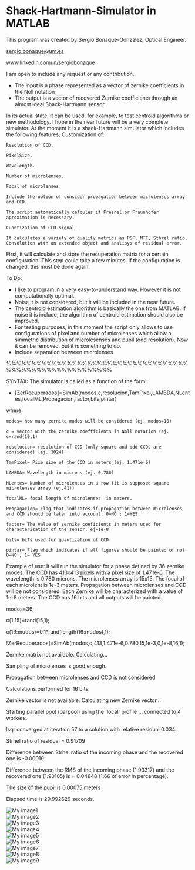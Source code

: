 # Shack-Hartmann-Simulator in MATLAB


This program was created by Sergio Bonaque-Gonzalez, Optical Engineer.

sergio.bonaque@um.es

www.linkedin.com/in/sergiobonaque


I am open to include any request or any contribution.


- The input is a phase represented as a vector of zernike coefficients in the Noll notation 
- The output is a vector of recovered Zernike coefficients through an almost ideal Shack-Hartmann sensor.

In its actual state, it can be used, for example, to test centroid algorithms or new methodology. I hope in the near future will be a very complete simulator.
At the moment it is a shack-Hartmann simulator which includes the following features;
Customization of:

    Resolution of CCD. 
    
    PixelSize.
    
    Wavelength.
    
    Number of microlenses.
    
    Focal of microlenses.
    
    Include the option of consider propagation between microlenses array and CCD. 
    
    The script automatically calcules if Fresnel or Fraunhofer aproximation is necessary.
    
    Cuantization of CCD signal.
    
    It calculates a variety of quality metrics as PSF, MTF, Sthrel ratio, Convolution with an extended object and analisys of residual error.
    
First, it will calculate and store the recuperation matrix for a certain configuration. This step could take a few minutes. If the configuration is changed, this must be done again.




To Do:
- I like to program in a very easy-to-understand way. However it is not computationally optimal.
- Noise it is not considered, but it will be included in the near future.
- The centroid estimation algorithm is basically the one from MATLAB. If noise it is include, the algorithm of centroid estimation should also be improved.
- For testing purposes, in this moment the script only allows to use configurations of pixel and number of microlenses which allow a simmetric distribution of microlesenses and pupil (odd resolution). Now it can be removed, but it is something to do.
- Include separation between microlenses

%%%%%%%%%%%%%%%%%%%%%%%%%%%%%%%%%%%%%%%%%%%%%%%%%%%%%%%%%

SYNTAX: The simulator is called as a function of the form:

* [ZerRecuperados]=SimAb(modos,c,resolucion,TamPixel,LAMBDA,NLentes,focalML,Propagacion,factor,bits,pintar)

where:

    modos= how many zernike modes will be considered (ej. modos=10)

    c = vector with the zernike coefficients in Noll notation (ej. c=rand(10,1)

    resolucion= resolution of CCD (only square and odd CCDs are considered) (ej. 1024)

    TamPixel= Pixe size of the CCD in meters (ej. 1.471e-6)

    LAMBDA= Wavelength in microns (ej. 0.780)

    NLentes= Number of microlenses in a row (it is supposed square microlenses array (ej.41))

    focalML= focal length of microlenses  in meters.

    Propagacion= Flag that indicates if propagation between microlenses and CCD should be taken into account: 0=NO ; 1=YES

    factor= The value of zernike coeficients in meters used for characterization of the sensor. ej=1e-8

    bits= bits used for quantization of CCD

    pintar= Flag which indicates if all figures should be painted or not 0=NO ; 1= YES


Example of use:
It will run the simulator for a phase defined by 36 zernike modes. The CCD has 413x413 pixels with a pixel size of 1.471e-6. The wavelength is 0.780 microns. The microlenses array is 15x15. The focal of each microlent is 1e-3 meters. Propagation between microlenses and CCD will be not considered. Each Zernike will be characterized with a value of 1e-8 meters. The CCD has 16 bits and all outputs will be painted.

modos=36;

c(1:15)=rand(15,1);

c(16:modos)=0.1*rand(length(16:modos),1);

[ZerRecuperados]=SimAb(modos,c,413,1.471e-6,0.780,15,1e-3,0,1e-8,16,1);

Zernike matrix not available. Calculating...

Sampling of microlenses is good enough.

Propagation between microlenses and CCD is not considered

Calculations performed for 16 bits. 

Zernike vector is not available. Calculating new Zernike vector...

Starting parallel pool (parpool) using the 'local' profile ... connected to 4 workers.

lsqr converged at iteration 57 to a solution with relative residual 0.034.

Strhel ratio of residual = 0.91709

Difference between Strhel ratio of the incoming phase and the recovered one is -0.00019

Difference between the RMS of the incoming phase (1.93317) and the recovered one (1.90105) is = 0.04848 (1.66 of error in percentage).

The size of the pupil is 0.00075 meters

Elapsed time is 29.992629 seconds.


![My image1](/imgs/figure1.jpg)   
![My image2](/imgs/figure2.jpg)  
![My image3](/imgs/figure3.jpg)  
![My image4](/imgs/figure4.jpg)  
![My image5](/imgs/figure5.jpg)  
![My image6](/imgs/figure6.jpg)  
![My image7](/imgs/figure7.jpg)  
![My image8](/imgs/figure8.jpg)  
![My image9](/imgs/figure9.jpg)  





